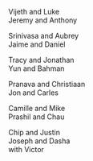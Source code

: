 Vijeth and Luke  
Jeremy and Anthony  

Srinivasa and Aubrey  
Jaime and Daniel  

Tracy and Jonathan  
Yun and Bahman  

Pranava and Christiaan  
Jon and Carles  

Camille and Mike  
Prashil and Chau  

Chip and Justin  
Joseph and Dasha  
 with Victor  
  
